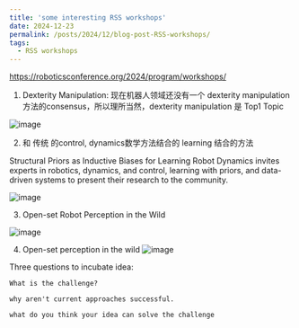 ```yaml
---
title: 'some interesting RSS workshops'
date: 2024-12-23
permalink: /posts/2024/12/blog-post-RSS-workshops/
tags:
  - RSS workshops
---
```


https://roboticsconference.org/2024/program/workshops/


1. Dexterity Manipulation: 现在机器人领域还没有一个 dexterity manipulation 方法的consensus，所以理所当然，dexterity manipulation 是 Top1 Topic

![image](https://github.com/user-attachments/assets/3b6442f4-a2bb-4ce6-b9d9-b645fe529ee3)


2. 和 传统 的control, dynamics数学方法结合的 learning 结合的方法

 Structural Priors as Inductive Biases for Learning Robot Dynamics invites experts in robotics, dynamics, and control, 
 learning with priors, and data-driven systems to present their research to the community.

![image](https://github.com/user-attachments/assets/1488f3d0-9811-4180-8061-d2c91b9564ca)



3. Open-set Robot Perception in the Wild


![image](https://github.com/user-attachments/assets/232f6754-1499-47cc-9869-b6c90db22658)


4. Open-set perception in the wild
![image](https://github.com/user-attachments/assets/80551b0c-f9c3-4a19-bad6-10b2cd4d7704)


Three questions to incubate idea:
```
What is the challenge?

why aren't current approaches successful.

what do you think your idea can solve the challenge
```
